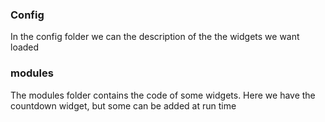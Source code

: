 ### Config
In the config folder we can the description of the the widgets we want loaded

### modules
The modules folder contains the code of some widgets. Here we have the countdown widget, but some can be added at run time

